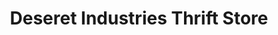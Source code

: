 ---
title: "Deseret Industries Thrift Store"
url: /tucson/deseret-industries-thrift-store/
shop: charity
---